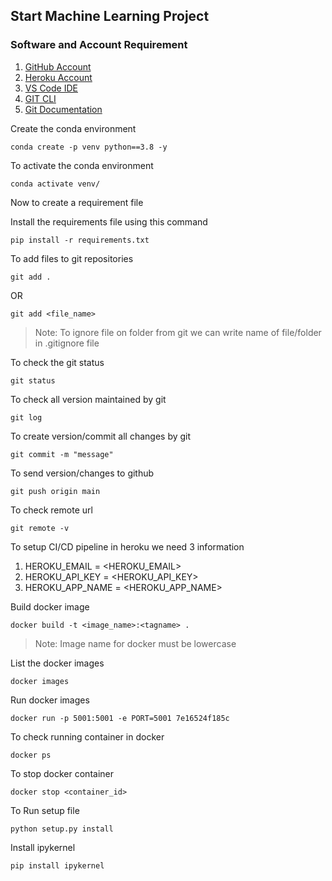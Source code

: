## Start Machine Learning Project

### Software and Account Requirement

1. [GitHub Account](https://github.com)
2. [Heroku Account](https://dashboard.heroku.com/login)
3. [VS Code IDE](https://code.visualstudio.com/download)
4. [GIT CLI](https://git-scm.com/downloads)
5. [Git Documentation](https://git-scm.com/docs/gittutorial)

Create the conda environment
```
conda create -p venv python==3.8 -y
```

To activate the conda environment
```
conda activate venv/
```

Now to create a requirement file

Install the requirements file using this command
```
pip install -r requirements.txt
```

To add files to git repositories
```
git add .
```

OR
```
git add <file_name>
```

> Note: To ignore file on folder from git we can write name of file/folder in .gitignore file

To check the git status
```
git status
```

To check all version maintained by git
```
git log
```

To create version/commit all changes by git
```
git commit -m "message"
```

To send version/changes to github
```
git push origin main
```

To check remote url
```
git remote -v
```
To setup CI/CD pipeline in heroku we need 3 information

1. HEROKU_EMAIL = <HEROKU_EMAIL>
2. HEROKU_API_KEY = <HEROKU_API_KEY>
3. HEROKU_APP_NAME = <HEROKU_APP_NAME>

Build docker image
```
docker build -t <image_name>:<tagname> .
```
> Note: Image name for docker must be lowercase

List the docker images
```
docker images
```

Run docker images
```
docker run -p 5001:5001 -e PORT=5001 7e16524f185c
```

To check running container in docker
```
docker ps
```

To stop docker container
```
docker stop <container_id>
```

To Run setup file 
```
python setup.py install
```

Install ipykernel
```
pip install ipykernel
```